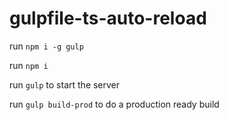 # gulpfile-ts-auto-reload

run `npm i -g gulp`

run `npm i`

run `gulp` to start the server

run `gulp build-prod` to do a production ready build
